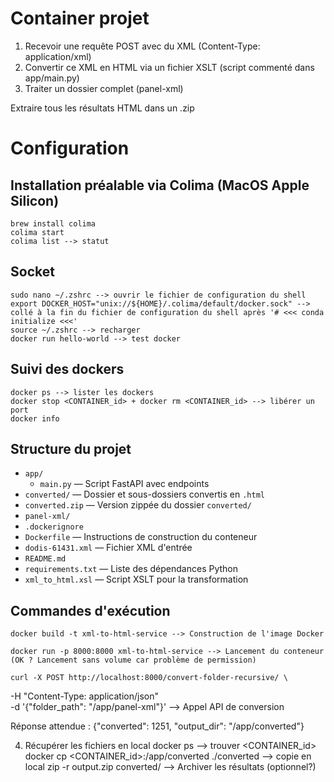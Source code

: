 # Container projet
1. Recevoir une requête POST avec du XML (Content-Type: application/xml)
2. Convertir ce XML en HTML via un fichier XSLT (script commenté dans app/main.py)
3. Traiter un dossier complet (panel-xml) 

Extraire tous les résultats HTML dans un .zip

# Configuration 
## Installation préalable via Colima (MacOS Apple Silicon)
    brew install colima
    colima start
    colima list --> statut
## Socket
    sudo nano ~/.zshrc --> ouvrir le fichier de configuration du shell
    export DOCKER_HOST="unix://${HOME}/.colima/default/docker.sock" --> collé à la fin du fichier de configuration du shell après '# <<< conda initialize <<<'
    source ~/.zshrc --> recharger 
    docker run hello-world --> test docker
## Suivi des dockers
    docker ps --> lister les dockers
    docker stop <CONTAINER_id> + docker rm <CONTAINER_id> --> libérer un port
    docker info


## Structure du projet

- `app/`
  - `main.py` — Script FastAPI avec endpoints
- `converted/` — Dossier et sous-dossiers convertis en `.html`
- `converted.zip` — Version zippée du dossier `converted/`
- `panel-xml/`
- `.dockerignore`
- `Dockerfile` — Instructions de construction du conteneur
- `dodis-61431.xml` — Fichier XML d'entrée
- `README.md`
- `requirements.txt` — Liste des dépendances Python
- `xml_to_html.xsl` — Script XSLT pour la transformation

## Commandes d'exécution
    docker build -t xml-to-html-service --> Construction de l'image Docker
    
    docker run -p 8000:8000 xml-to-html-service --> Lancement du conteneur (OK ? Lancement sans volume car problème de permission)
    
    curl -X POST http://localhost:8000/convert-folder-recursive/ \
  -H "Content-Type: application/json" \
  -d '{"folder_path": "/app/panel-xml"}' --> Appel API de conversion
  
  Réponse attendue : {"converted": 1251, "output_dir": "/app/converted"}

4. Récupérer les fichiers en local
docker ps --> trouver <CONTAINER_id>
docker cp <CONTAINER_id>:/app/converted ./converted --> copie en local
zip -r output.zip converted/ --> Archiver les résultats (optionnel?)
